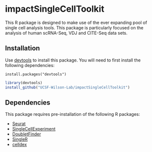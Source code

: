 # impactSingleCellToolkit

This R package is designed to make use of the ever expanding pool of single cell analysis tools. This package is particularly focused on the analysis of human scRNA-Seq, VDJ and CITE-Seq data sets. 

## Installation

Use [devtools](https://github.com/hadley/devtools "devtools") to install this package. You will need to first install the following dependencies:

```{r}
install.packages("devtools")
```

```r
library(devtools)
install_github("UCSF-Wilson-Lab/impactSingleCellToolkit")
```

## Dependencies

This package requires pre-installation of the following R packages:

* [Seurat](https://github.com/satijalab/seurat "Seurat")
* [SingleCellExperiment](https://bioconductor.org/packages/release/bioc/html/SingleCellExperiment.html "SingleCellExperiment")
* [DoubletFinder](https://github.com/chris-mcginnis-ucsf/DoubletFinder "DoubletFinder")
* [SingleR](https://github.com/LTLA/SingleR "SingleR")
* [celldex](http://bioconductor.org/packages/release/data/experiment/html/celldex.html "celldex")

